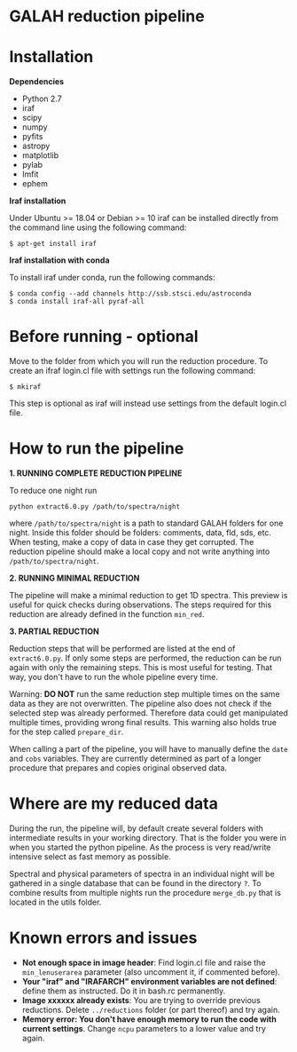 # GALAH reduction pipeline

# Installation

**Dependencies**

 - Python 2.7
 - iraf
 - scipy
 - numpy
 - pyfits
 - astropy
 - matplotlib
 - pylab
 - lmfit
 - ephem

**Iraf installation**

Under Ubuntu >= 18.04 or Debian >= 10 iraf can be installed directly from the command line using the following command:
```
$ apt-get install iraf
```

**Iraf installation with conda**

To install iraf under conda, run the following commands:
```
$ conda config --add channels http://ssb.stsci.edu/astroconda
$ conda install iraf-all pyraf-all
```

# Before running - optional

Move to the folder from which you will run the reduction procedure. To create an ifraf login.cl file with settings run the following command:
```
$ mkiraf
```
This step is optional as iraf will instead use settings from the default login.cl file.

# How to run the pipeline

**1. RUNNING COMPLETE REDUCTION PIPELINE**

To reduce one night run
```
python extract6.0.py /path/to/spectra/night
```
where `/path/to/spectra/night` is a path to standard GALAH folders for one night. Inside this folder should be folders: comments, data, fld, sds, etc. When testing, make a copy of data in case they get corrupted. The reduction pipeline should make a local copy and not write anything into `/path/to/spectra/night`.

**2. RUNNING MINIMAL REDUCTION**

The pipeline will make a minimal reduction to get 1D spectra. This preview is useful for quick checks during observations. The steps required for this reduction are already defined in the function `min_red`.

**3. PARTIAL REDUCTION**

Reduction steps that will be performed are listed at the end of `extract6.0.py`. If only some steps are performed, the reduction can be run again with only the remaining steps. This is most useful for testing. That way, you don't have to run the whole pipeline every time.

Warning: **DO NOT** run the same reduction step multiple times on the same data as they are not overwritten. The pipeline also does not check if the selected step was already performed. Therefore data could get manipulated multiple times, providing wrong final results. This warning also holds true for the step called `prepare_dir`.

When calling a part of the pipeline, you will have to manually define the `date` and `cobs` variables. They are currently determined as part of a longer procedure that prepares and copies original observed data.

# Where are my reduced data

During the run, the pipeline will, by default create several folders with intermediate results in your working directory. That is the folder you were in when you started the python pipeline. As the process is very read/write intensive select as fast memory as possible.

Spectral and physical parameters of spectra in an individual night will be gathered in a single database that can be found in the directory `?`. To combine results from multiple nights run the procedure `merge_db.py` that is located in the utils folder.

# Known errors and issues
 - **Not enough space in image header**: Find login.cl file and raise the `min_lenuserarea` parameter (also uncomment it, if commented before).
 - **Your "iraf" and "IRAFARCH" environment variables are not defined**: define them as instructed. Do it in bash.rc permanently.
 - **Image xxxxxx already exists**: You are trying to override previous reductions. Delete `../reductions` folder (or part thereof) and try again.
 - **Memory error: You don't have enough memory to run the code with current settings**. Change `ncpu` parameters to a lower value and try again. 

